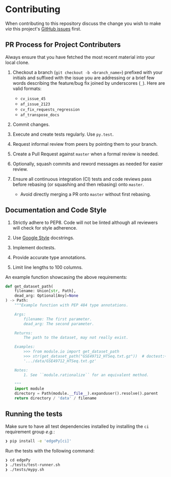 # Contributing

When contributing to this repository discuss the change you wish to make _via_ this project's [GitHub issues](https://github.com/r-bioinformatics/edgePy/issues) first.

## PR Process for Project Contributers

Always ensure that you have fetched the most recent material into your local clone.

1. Checkout a branch (`git checkout -b <branch_name>`) prefixed with your initials and suffixed with the issue you are addressing or a brief few words describing the feature/bug fix joined by underscores (`_`). Here are valid formats:

    - `cv_issue_45`
    - `af_issue_2123`
    - `cv_fix_requests_regression`
    - `af_transpose_docs`

2. Commit changes.
3. Execute and create tests regularly. Use `py.test`.
4. Request informal review from peers by pointing them to your branch.
5. Create a Pull Request against `master` when a formal review is needed.
6. Optionally, squash commits and reword messages as needed for easier review.
7. Ensure all continuous integration (CI) tests and code reviews pass before rebasing (or squashing and then rebasing) onto `master`.

    - Avoid directly merging a PR onto `master` without first rebasing.

## Documentation and Code Style

1. Strictly adhere to PEP8. Code will not be linted although all reviewers will check for style adherence.

2. Use [Google Style](http://sphinxcontrib-napoleon.readthedocs.io/en/latest/example_google.html) docstrings.

3. Implement doctests.

4. Provide accurate type annotations.

5. Limit line lengths to 100 columns.

An example function showcasing the above requirements:

```python
def get_dataset_path(
    filename: Union[str, Path],
    dead_arg: Optional[Any]=None
) -> Path:
    """Example function with PEP 484 type annotations.

    Args:
        filename: The first parameter.
        dead_arg: The second parameter.

    Returns:
        The path to the dataset, may not really exist.

    Examples:
        >>> from module.io import get_dataset_path
        >>> str(get_dataset_path("GSE49712_HTSeq.txt.gz"))  # doctest:+ELLIPSIS
        '.../data/GSE49712_HTSeq.txt.gz'

    Notes:
        1. See ``module.rationalize`` for an equivalent method.

    """
    import module
    directory = Path(module.__file__).expanduser().resolve().parent
    return directory / 'data' / filename
```

## Running the tests

Make sure to have all test dependencies installed by installing the `ci` requirement group _e.g._:

```bash
❯ pip install -e 'edgePy[ci]'
```

Run the tests with the following command:

```bash
❯ cd edgePy
❯ ./tests/test-runner.sh
❯ ./tests/mypy.sh
```


